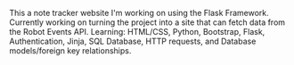 This a note tracker website I'm working on using the Flask Framework. Currently working on turning the project into a site that can fetch data from the Robot Events API.
Learning: HTML/CSS, Python, Bootstrap, Flask, Authentication, Jinja, SQL Database, HTTP requests, and Database models/foreign key relationships.
